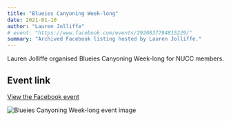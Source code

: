 ```yaml
---
title: "Blueies Canyoning Week-long"
date: 2021-01-10
author: "Lauren Jolliffe"
# event: "https://www.facebook.com/events/2920837794815229/"
summary: "Archived Facebook listing hosted by Lauren Jolliffe."
---
```

Lauren Jolliffe organised Blueies Canyoning Week-long for NUCC members.

## Event link

[View the Facebook event](https://www.facebook.com/events/2920837794815229/)

![Blueies Canyoning Week-long event image](/trip/event-images/20210110_blueies_canyoning_week_long.jpg)

